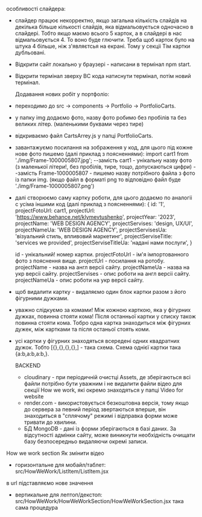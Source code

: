 особливості слайдера:

- слайдер працює некорректно, якщо загальна кількість слайдів на декілька більше
  кількості слайдів, яка відмальовується одночасно в слайдері. Тобто якщо маємо
  всього 5 карток, а в слайдері в нас відмальовується 4. То воно буде глючити.
  Треба щоб карток було на штука 4 більше, ніж з'являєтсья на екрані. Тому у
  секціі Тім картки дубльовані.

<!-- ---------------Відкрити сайт локально у браузері------------ -->

- Відкрити сайт локально у браузері - написани в термінал npm start.
- Відкрити термінал зверху ВС кода натиснути термінал, потім новий термінал.
  <!-- //-------------Додавання нових робіт у портфоліо------------------- -->
  Додавання нових робіт у портфоліо:
- переходимо до src -> components -> Portfolio -> PortfolioCarts.
- у папку img додаємо фото, назву фото робимо без пробілів та без великих літер.
  (маленькими буквами через тире)
- відкриваємо файл CartsArrey.js у папці PortfolioCarts.
- завантажуємо посилання на зображення у код, для цього під кожне нове фото
  пишемо (далі приклад з поясненнями): import cart1 from
  './img/Frame-1000005807.jpg'; --замість cart1 - унікальну назву фото (з
  маленької літери!, без пробілів, тире, тощо, допускаються цифри) --замість
  Frame-1000005807 - пишемо назву потрібного файла з фото із папки img. (якщо
  файл в форматі png то відповідно файл буде './img/Frame-1000005807.png')
- далі створюємо саму картку роботи, для цього додаємо по аналогіі с усіма
  іншими код (далі приклад з поясненнями): { id: '1', projectFotoUrl: cart1,
  projectUrl: 'https://www.behance.net/klymevtushenko', projectYear: '2023',
  projectName: 'WEB DESIGN AGENCY', projectServises: 'design, UX/UI',
  projectNameUa: 'WEB DESIGN AGENCY', projectServisesUa: 'візуальний стиль,
  впливовий маркетинг', projectServiseTitle: 'services we provided',
  projectServiseTitleUa: 'надані нами послуги', }

  id - унікальний! номер картки. projectFotoUrl - ім'я імпортованного фото з
  пояснення вище. projectUrl - посилання на ротобу. projectName - назва на англ
  версіі сайту. projectNameUa - назва на укр версіі сайту. projectServises -
  опис роботи на англ версіі сайту. projectNameUa - опис роботи на укр версіі
  сайту.

- щоб видалити картку - видаляємо один блок картки разом з його фігурними
  дужками.
- уважно слідкуємо за комами! Між кожною карткою, яка у фігурних дужках, повинна
  стояти кома! Після останньої картки у списку також повинна стояти кома. Тобро
  одна картка знаходиться між фігурних дужек, між картками та після останьої
  стоять коми.
- усі картки у фігурних знаходяться всередені одних квадратних дужок. Тобто
  [{},{},{},{},] - така схема. Схема однієї картки така {a:b,a:b,a:b,}.
  <!-- ------------------BACKEND------------------- -->

  BACKEND

  - cloudinary - при періодичній очистці Assets, де зберігаються всі файли
    потрібно бути уважним і не видалити файли відео для секції How we work, які
    окремо знаходяться у папці Video for website
  - render.com - використовується безкоштовна версія, тому якщо до сервера за
    певний період звертаються вперше, він знаходиться в "сплячому" режимі і
    відправка форми може тривати до хвилини.
  - БД MongoDB - дані із форми зберігаються в базі даних. За відсутності адмінки
    сайту, може виникнути необхідність очищати базу безпосередньо видаляючи
    окремі записи.

<!-- ------------------ Додати/замінити відео --------------------- -->

How we work section Як змінити відео

- горизонтальне для мобайл/таблет: src/HowWeWork/ListItem/ListItem.jsx

<!-- <PlayerWrapper>
            <StyledPlayer
              url="https://res.cloudinary.com/deqdv9pvd/video/upload/v1698312530/Video%20for%20website/horizontal_e7586p.mp4"
              controls
              config={{
                file: {
                  attributes: {
                    controlsList: 'nodownload',
                  },
                },
              }}
            />
          </PlayerWrapper> -->

в url підставляємо нове значення

- вертикальне для лептоп/декстоп:
  src/HowWeWork/HowWeWorkSection/HowWeWorkSection.jsx така сама процедура
